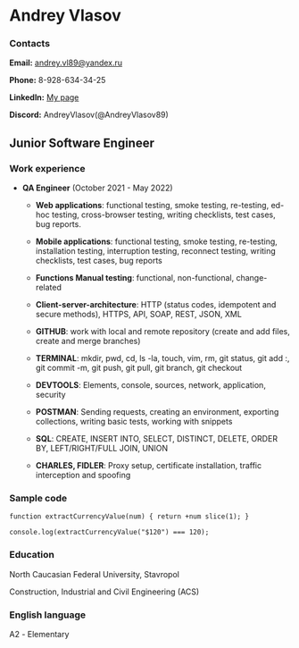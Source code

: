 # Andrey Vlasov #


### Contacts ###

**Email:** andrey.vl89@yandex.ru

**Phone:** 8-928-634-34-25

**LinkedIn:** [My page](https://www.linkedin.com/in/%D0%B0%D0%BD%D0%B4%D1%80%D0%B5%D0%B9-%D0%B2%D0%BB%D0%B0%D1%81%D0%BE%D0%B2-/)

**Discord:** AndreyVlasov(@AndreyVlasov89)

## Junior Software Engineer ##

### Work experience ###
* **QA Engineer** (October 2021 - May 2022)

    + **Web applications**: functional testing, smoke testing, re-testing, ed-hoc testing, cross-browser testing, writing checklists, test cases, bug reports.
 
    + **Mobile applications**: functional testing, smoke testing, re-testing, installation testing, interruption testing, reconnect testing, writing checklists, test cases, bug reports
    
    + **Functions Manual testing**: functional, non-functional, change-related

    + **Client-server-architecture**: HTTP (status codes, idempotent and secure methods), HTTPS, API, SOAP, REST, JSON, XML

    + **GITHUB**: work with local and remote repository (create and add files, create and merge branches)

    + **TERMINAL**: mkdir, pwd, cd, ls -la, touch, vim, rm, git status, git add :, git commit -m, git push, git pull, git branch, git checkout

    + **DEVTOOLS**: Elements, console, sources, network, application, security

    + **POSTMAN**: Sending requests, creating an environment, exporting collections, writing basic tests, working with snippets

    + **SQL**: CREATE, INSERT INTO, SELECT, DISTINCT, DELETE, ORDER BY, LEFT/RIGHT/FULL JOIN, UNION

    + **CHARLES, FIDLER**: Proxy setup, certificate installation, traffic interception and spoofing



### Sample code ###
``` 
function extractCurrencyValue(num) { return +num slice(1); }

console.log(extractCurrencyValue("$120") === 120); 
```

### Education ###
North Caucasian Federal University, Stavropol

Construction, Industrial and Civil Engineering (ACS)

### English language ###
А2 - Elementary
